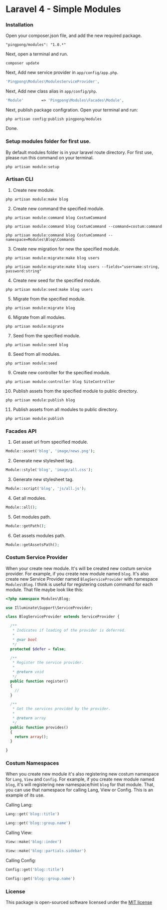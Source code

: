 Laravel 4 - Simple Modules
=========================

### Installation

Open your composer.json file, and add the new required package.
  ```
  "pingpong/modules": "1.0.*" 
  ```
Next, open a terminal and run.
  ```
  composer update 
  ```
Next, Add new service provider in `app/config/app.php`.
  ```php
  'Pingpong\Modules\ModulesServiceProvider',
  ```
Next, Add new class alias in `app/config/php`.
  ```php
  'Module'        => 'Pingpong\Modules\Facades\Module',
  ```
Next, publish package configration. Open your terminal and run:
  ```
  php artisan config:publish pingpong/modules
  ```
Done.

### Setup modules folder for first use.

By default modules folder is in your laravel route directory. For first use, please run this command on your terminal.
  ```
  php artisan module:setup
  ```
### Artisan CLI
  
1. Create new module.

  ```
  php artisan module:make blog
  ```
  
2. Create new command the specified module.
  
  ```
  php artisan module:command blog CostumCommand

  php artisan module:command blog CostumCommand --command=costum:command

  php artisan module:command blog CostumCommand --namespace=Modules\Blog\Commands
  ```
  
3. Create new migration for new the specified module.

  ```
  php artisan module:migrate:make blog users

  php artisan module:migrate:make blog users --fields="username:string, password:string"
  ```
  
4. Create new seed for the specified module.

  ```
  php artisan module:seed:make blog users
  ```
  
5. Migrate from the specified module.

  ```
  php artisan module:migrate blog
  ```
  
6. Migrate from all modules.

  ```
  php artisan module:migrate
  ```
  
7. Seed from the specified module.

  ```
  php artisan module:seed blog
  ```
  
8. Seed from all modules.
 
  ```
  php artisan module:seed
  ```

9. Create new controller for the specified module.

  ```
  php artisan module:controller blog SiteController
  ```

10. Publish assets from the specified module to public directory.

  ```
  php artisan module:publish blog
  ```

11. Publish assets from all modules to public directory.

  ```
  php artisan module:publish
  ```

### Facades API

1. Get asset url from specified module.

  ```php
  Module::asset('blog', 'image/news.png');
  ```

2. Generate new stylesheet tag.

  ```php
  Module::style('blog', 'image/all.css');
  ```

3. Generate new stylesheet tag.

  ```php
  Module::script('blog', 'js/all.js');
  ```

4. Get all modules.

  ```php
  Module::all();
  ```

5. Get modules path.

  ```php
  Module::getPath();
  ```

6. Get assets modules path.

  ```php
  Module::getAssetsPath();
  ```

### Costum Service Provider

  When your create new module. It's will be created new costum service provider. For example, if you create new module named `blog`. It's also create new Service Provider named `BlogServiceProvider` with namespace `Modules\Blog`. I think is useful for registering costum command for each module.
  That file maybe look like this:

  ```php
  <?php namespace Modules\Blog;

  use Illuminate\Support\ServiceProvider;

  class BlogServiceProvider extends ServiceProvider {

    /**
     * Indicates if loading of the provider is deferred.
     *
     * @var bool
     */
    protected $defer = false;

    /**
     * Register the service provider.
     *
     * @return void
     */
    public function register()
    {
      //
    }

    /**
     * Get the services provided by the provider.
     *
     * @return array
     */
    public function provides()
    {
      return array();
    }

  }

  ```

### Costum Namespaces

  When you create new module it's also registering new costum namespace for `Lang`, `View` and `Config`. For example, if you create new module named `blog`, it's will registering new namespace/hint `blog` for that module. That, you can use that namespace for calling Lang, View or Config.
  This is an example of its use.

  Calling Lang:
  ```php
  Lang::get('blog::title')

  Lang::get('blog::group.name')
  ```

  Calling View:
  ```php
  View::make('blog::index')

  View::make('blog::partials.sidebar')
  ```

  Calling Config:
  ```php
  Config::get('blog::title')

  Config::get('blog::group.name')
  ```

### License

  This package is open-sourced software licensed under the [MIT license](http://opensource.org/licenses/MIT)
  
